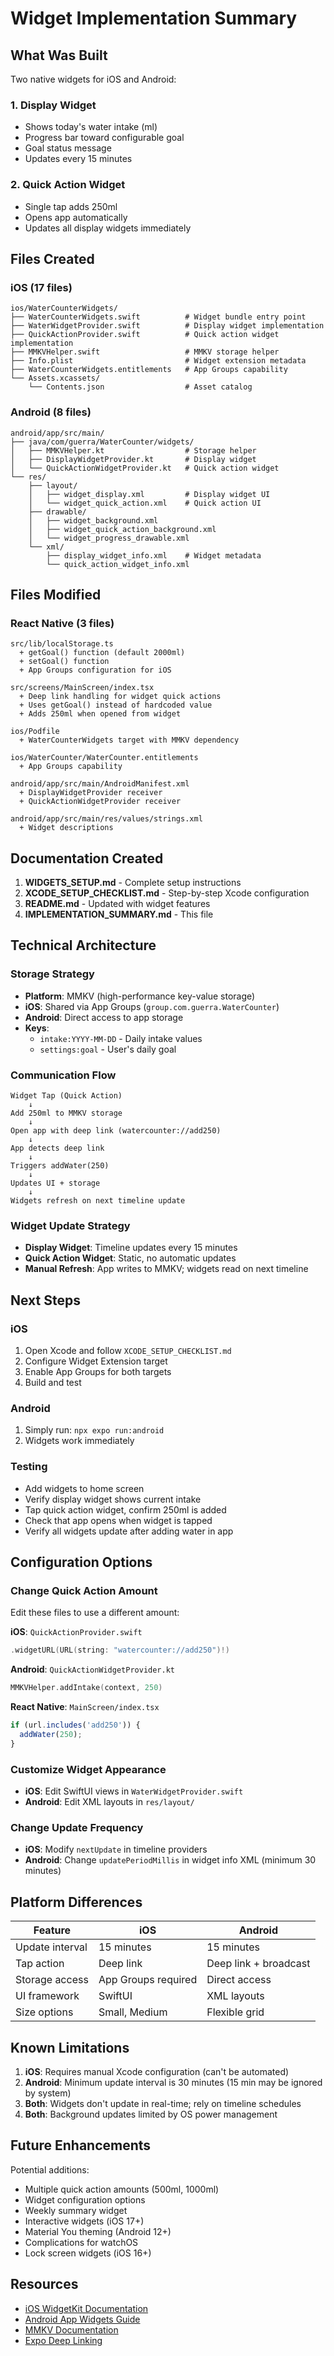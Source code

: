 # Widget Implementation Summary

## What Was Built

Two native widgets for iOS and Android:

### 1. Display Widget
- Shows today's water intake (ml)
- Progress bar toward configurable goal
- Goal status message
- Updates every 15 minutes

### 2. Quick Action Widget
- Single tap adds 250ml
- Opens app automatically
- Updates all display widgets immediately

## Files Created

### iOS (17 files)
```
ios/WaterCounterWidgets/
├── WaterCounterWidgets.swift          # Widget bundle entry point
├── WaterWidgetProvider.swift          # Display widget implementation
├── QuickActionProvider.swift          # Quick action widget implementation
├── MMKVHelper.swift                   # MMKV storage helper
├── Info.plist                         # Widget extension metadata
├── WaterCounterWidgets.entitlements   # App Groups capability
└── Assets.xcassets/
    └── Contents.json                  # Asset catalog
```

### Android (8 files)
```
android/app/src/main/
├── java/com/guerra/WaterCounter/widgets/
│   ├── MMKVHelper.kt                  # Storage helper
│   ├── DisplayWidgetProvider.kt       # Display widget
│   └── QuickActionWidgetProvider.kt   # Quick action widget
└── res/
    ├── layout/
    │   ├── widget_display.xml         # Display widget UI
    │   └── widget_quick_action.xml    # Quick action UI
    ├── drawable/
    │   ├── widget_background.xml
    │   ├── widget_quick_action_background.xml
    │   └── widget_progress_drawable.xml
    └── xml/
        ├── display_widget_info.xml    # Widget metadata
        └── quick_action_widget_info.xml
```

## Files Modified

### React Native (3 files)
```
src/lib/localStorage.ts
  + getGoal() function (default 2000ml)
  + setGoal() function
  + App Groups configuration for iOS

src/screens/MainScreen/index.tsx
  + Deep link handling for widget quick actions
  + Uses getGoal() instead of hardcoded value
  + Adds 250ml when opened from widget

ios/Podfile
  + WaterCounterWidgets target with MMKV dependency

ios/WaterCounter/WaterCounter.entitlements
  + App Groups capability

android/app/src/main/AndroidManifest.xml
  + DisplayWidgetProvider receiver
  + QuickActionWidgetProvider receiver

android/app/src/main/res/values/strings.xml
  + Widget descriptions
```

## Documentation Created

1. **WIDGETS_SETUP.md** - Complete setup instructions
2. **XCODE_SETUP_CHECKLIST.md** - Step-by-step Xcode configuration
3. **README.md** - Updated with widget features
4. **IMPLEMENTATION_SUMMARY.md** - This file

## Technical Architecture

### Storage Strategy
- **Platform**: MMKV (high-performance key-value storage)
- **iOS**: Shared via App Groups (`group.com.guerra.WaterCounter`)
- **Android**: Direct access to app storage
- **Keys**:
  - `intake:YYYY-MM-DD` - Daily intake values
  - `settings:goal` - User's daily goal

### Communication Flow
```
Widget Tap (Quick Action)
    ↓
Add 250ml to MMKV storage
    ↓
Open app with deep link (watercounter://add250)
    ↓
App detects deep link
    ↓
Triggers addWater(250)
    ↓
Updates UI + storage
    ↓
Widgets refresh on next timeline update
```

### Widget Update Strategy
- **Display Widget**: Timeline updates every 15 minutes
- **Quick Action Widget**: Static, no automatic updates
- **Manual Refresh**: App writes to MMKV; widgets read on next timeline

## Next Steps

### iOS
1. Open Xcode and follow `XCODE_SETUP_CHECKLIST.md`
2. Configure Widget Extension target
3. Enable App Groups for both targets
4. Build and test

### Android
1. Simply run: `npx expo run:android`
2. Widgets work immediately

### Testing
- Add widgets to home screen
- Verify display widget shows current intake
- Tap quick action widget, confirm 250ml is added
- Check that app opens when widget is tapped
- Verify all widgets update after adding water in app

## Configuration Options

### Change Quick Action Amount
Edit these files to use a different amount:

**iOS**: `QuickActionProvider.swift`
```swift
.widgetURL(URL(string: "watercounter://add250")!)
```

**Android**: `QuickActionWidgetProvider.kt`
```kotlin
MMKVHelper.addIntake(context, 250)
```

**React Native**: `MainScreen/index.tsx`
```typescript
if (url.includes('add250')) {
  addWater(250);
}
```

### Customize Widget Appearance
- **iOS**: Edit SwiftUI views in `WaterWidgetProvider.swift`
- **Android**: Edit XML layouts in `res/layout/`

### Change Update Frequency
- **iOS**: Modify `nextUpdate` in timeline providers
- **Android**: Change `updatePeriodMillis` in widget info XML (minimum 30 minutes)

## Platform Differences

| Feature | iOS | Android |
|---------|-----|---------|
| Update interval | 15 minutes | 15 minutes |
| Tap action | Deep link | Deep link + broadcast |
| Storage access | App Groups required | Direct access |
| UI framework | SwiftUI | XML layouts |
| Size options | Small, Medium | Flexible grid |

## Known Limitations

1. **iOS**: Requires manual Xcode configuration (can't be automated)
2. **Android**: Minimum update interval is 30 minutes (15 min may be ignored by system)
3. **Both**: Widgets don't update in real-time; rely on timeline schedules
4. **Both**: Background updates limited by OS power management

## Future Enhancements

Potential additions:
- Multiple quick action amounts (500ml, 1000ml)
- Widget configuration options
- Weekly summary widget
- Interactive widgets (iOS 17+)
- Material You theming (Android 12+)
- Complications for watchOS
- Lock screen widgets (iOS 16+)

## Resources

- [iOS WidgetKit Documentation](https://developer.apple.com/documentation/widgetkit)
- [Android App Widgets Guide](https://developer.android.com/guide/topics/appwidgets)
- [MMKV Documentation](https://github.com/Tencent/MMKV)
- [Expo Deep Linking](https://docs.expo.dev/guides/linking/)


